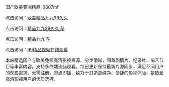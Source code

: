 国产欧美亚洲精品-0807mf

点击访问：<a href="https://heiliaoe8ajia.pages.dev">欧美精品九九99久久</a>

点击访问：<a href="https://heiliaoxqkkct.pages.dev">精品九九99久久 孕</a>

点击访问：<a href="https://heiliaoxwd5i8.pages.dev">精品九九 孕</a>

点击访问：<a href="https://bered.pages.dev/">99精品视频在线观看</a>

本站精选国产与欧美免费高清影视资源，分类清晰，涵盖剧情片、纪录片、综艺节目等丰富内容，支持多终端流畅观看。每日更新保持最新片源同步，满足不同用户的观影需求。无需注册，即点即播，致力于打造更纯净、便捷的影视体验，是热爱高清影视用户的优质选择。

<span style="display:none;">[Canonical link](https://github.com/ww20250708/ww01 ）</span>
